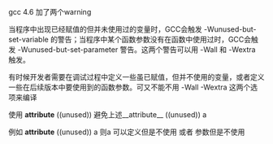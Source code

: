 gcc 4.6 加了两个warning 

当程序中出现已经赋值的但并未使用过的变量时，GCC会触发 -Wunused-but-set-variable 的警告；当程序中某个函数参数没有在函数中使用过时，GCC会触发 -Wunused-but-set-parameter 警告。这两个警告可以用 -Wall 和 -Wextra 触发。

有时候开发者需要在调试过程中定义一些虽已赋值，但并不使用的变量，或者定义一些在后续版本中要使用到的函数参数。可又不能不用 -Wall -Wextra 这两个选项来编译

使用 __attribute__ ((unused)) 避免上述__attribute__ ((unused)) a

例如   __attribute__ ((unused)) a  则a 可以定义但是不使用 或者 参数但是不使用
